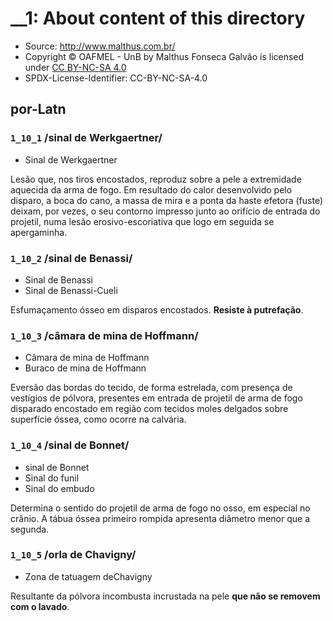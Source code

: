 # __1: About content of this directory

- Source: http://www.malthus.com.br/
- Copyright © OAFMEL - UnB by Malthus Fonseca Galvão is licensed under [CC BY-NC-SA 4.0](https://creativecommons.org/licenses/by-nc-sa/4.0/)
- SPDX-License-Identifier: CC-BY-NC-SA-4.0

## por-Latn

### `1_10_1` /sinal de Werkgaertner/
- Sinal de Werkgaertner

Lesão que, nos tiros encostados, reproduz sobre a pele a extremidade aquecida da arma de fogo. Em resultado do calor desenvolvido pelo disparo, a boca do cano, a massa de mira e a ponta da haste efetora (fuste) deixam, por vezes, o seu contorno impresso junto ao orifício de entrada do projetil, numa lesão erosivo-escoriativa que logo em seguida se apergaminha.

### `1_10_2` /sinal de Benassi/
- Sinal de Benassi
- Sinal de Benassi-Cueli

Esfumaçamento ósseo em disparos encostados. **Resiste à putrefação**.

### `1_10_3` /câmara de mina de Hoffmann/
- Câmara de mina de Hoffmann
- Buraco de mina de Hoffmann

Eversão das bordas do tecido, de forma estrelada, com presença de vestígios de pólvora, presentes em entrada de projetil de arma de fogo disparado encostado em região com tecidos moles delgados sobre superfície óssea, como ocorre na calvária.

### `1_10_4` /sinal de Bonnet/
- sinal de Bonnet
- Sinal do funil
- Sinal do embudo

Determina o sentido do projetil de arma de fogo no osso, em especial no crânio. A tábua óssea primeiro rompida apresenta diâmetro menor que a segunda.

### `1_10_5` /orla de Chavigny/
- Zona de tatuagem deChavigny

Resultante da pólvora incombusta incrustada na pele **que não se removem com o lavado**.

<!--

### `1_10_2` + `1_10_3`
A câmara de mina de Hoffmann ocorre nos disparos encostados nos quais existe osso subjacente à pele, como ocorre na calvária.
Ocorre a formação de uma bolsa de pressão subperiosteal com explosão radial do orifício de entrada.

O sinal de Benassi, esfumaçamento/queimadura óssea, geralmente acompanha a câmara de mina.

Observe que Hoffmann é sinal de tecidos moles, perecível com a putrefação, ao passo que Benassi não.

-->
